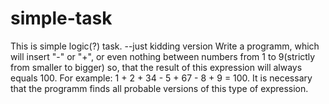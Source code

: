 # simple-task
This is simple logic(?) task.
--just kidding version
Write a programm, which will insert "-" or "+", or even nothing between numbers from 1 to 9(strictly from smaller to bigger) so, that the result of this expression will always equals 100. For example: 1 + 2 + 34 - 5 + 67 - 8 + 9 = 100. It is necessary that the programm finds all probable versions of this type of expression.  

